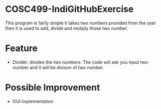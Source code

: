 # COSC499-IndiGitHubExercise

This program is fairly simple it takes two numbers provided from the user then it is used to add, divide and mutiply those two number.

# Feature

- Divider: divides the two numbers. The code will ask you input two number and it will be divison of two number.

# Possible Improvement

- GUI implementation
